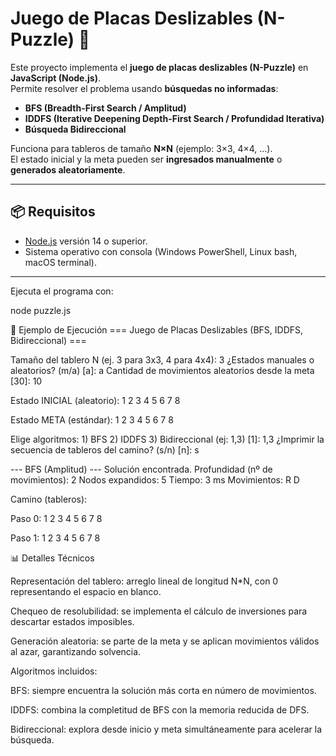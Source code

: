 # Juego de Placas Deslizables (N-Puzzle) 🧩

Este proyecto implementa el **juego de placas deslizables (N-Puzzle)** en **JavaScript (Node.js)**.  
Permite resolver el problema usando **búsquedas no informadas**:

- **BFS (Breadth-First Search / Amplitud)**
- **IDDFS (Iterative Deepening Depth-First Search / Profundidad Iterativa)**
- **Búsqueda Bidireccional**

Funciona para tableros de tamaño **N×N** (ejemplo: 3×3, 4×4, …).  
El estado inicial y la meta pueden ser **ingresados manualmente** o **generados aleatoriamente**.

---

## 📦 Requisitos

- [Node.js](https://nodejs.org/) versión 14 o superior.
- Sistema operativo con consola (Windows PowerShell, Linux bash, macOS terminal).

---
Ejecuta el programa con:

node puzzle.js

📖 Ejemplo de Ejecución
=== Juego de Placas Deslizables (BFS, IDDFS, Bidireccional) ===

Tamaño del tablero N (ej. 3 para 3x3, 4 para 4x4): 3
¿Estados manuales o aleatorios? (m/a) [a]: a
Cantidad de movimientos aleatorios desde la meta [30]: 10

Estado INICIAL (aleatorio):
 1  2  3
 4  5  6
 7     8

Estado META (estándar):
 1  2  3
 4  5  6
 7  8   

Elige algoritmos: 1) BFS  2) IDDFS  3) Bidireccional (ej: 1,3) [1]: 1,3
¿Imprimir la secuencia de tableros del camino? (s/n) [n]: s

--- BFS (Amplitud) ---
Solución encontrada. Profundidad (nº de movimientos): 2
Nodos expandidos: 5
Tiempo: 3 ms
Movimientos: R D

Camino (tableros):

Paso 0:
 1  2  3
 4  5  6
 7     8

Paso 1:
 1  2  3
 4  5  6
 7  8   

 📊 Detalles Técnicos

Representación del tablero: arreglo lineal de longitud N*N, con 0 representando el espacio en blanco.

Chequeo de resolubilidad: se implementa el cálculo de inversiones para descartar estados imposibles.

Generación aleatoria: se parte de la meta y se aplican movimientos válidos al azar, garantizando solvencia.

Algoritmos incluidos:

BFS: siempre encuentra la solución más corta en número de movimientos.

IDDFS: combina la completitud de BFS con la memoria reducida de DFS.

Bidireccional: explora desde inicio y meta simultáneamente para acelerar la búsqueda.


